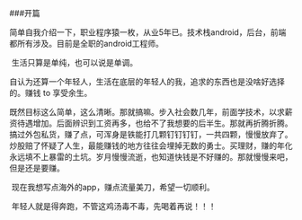 ###开篇

​        简单自我介绍一下，职业程序猿一枚，从业5年已。技术栈android，后台，前端都所有涉及。目前是全职的android工程师。
​    

​        生活只算是单纯，也可以说是单调。

​        自认为还算一个年轻人，生活在底层的年轻人的我，追求的东西也是没啥好选择的。赚钱 to 享受余生。

​        既然目标这么简单，这么清晰。那就搞嘛。步入社会数几年，前面学技术，以求薪资待遇增加。后面辨识到工资再多，也给不了我想要的后半生。那就再折腾折腾。搞过外包私货，赚了点，可浑身是铁能打几颗钉钉钉钉，一共四颗，慢慢放弃了。炒股赔了怀疑了人生，最能赚钱的地方往往会埋掉无数的勇士。买理财，赚的年化永远填不上暴雷的土坑。岁月慢慢流逝，也知道快钱是不好赚的。那就慢慢来吧，但是还是要赚。

​        现在我想写点海外的app，赚点流量美刀，希望一切顺利。

​        年轻人就是得奔跑，不管这鸡汤毒不毒，先喝着再说！！！